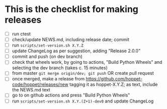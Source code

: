 # This is the checklist for making releases

- [ ] run ctest
- [ ] check/update NEWS.md, including release date; commit
- [ ] run `scripts/set-version.sh X.Y.Z`
- [ ] update ChangeLog as per suggestion, adding "Release 2.0.0"
- [ ] commit and push (on dev branch)
- [ ] check that wheels work, by going to actions, "Build Python Wheels"
      and selecting the dev branch (takes c. 15 minutes)
- [ ] from master `git merge origin/dev; git push` OR create pull request
- [ ] once merged, make a release from https://github.com/hoppet-code/hoppet/releases/new
      tagging it as hoppet-X.Y.Z; as text, include the NEWS.md text
- [ ] go to on github actions and press "Build Python Wheels"
- [ ] run `scripts/set-version.sh X.Y.(Z+1)-dev0` and update ChangeLog